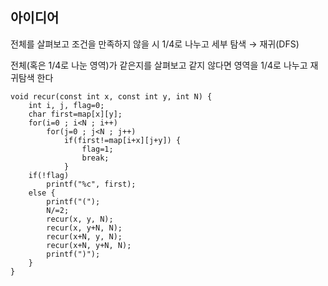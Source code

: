 ## 아이디어
전체를 살펴보고 조건을 만족하지 않을 시 1/4로 나누고 세부 탐색 → 재귀(DFS)  
  
전체(혹은 1/4로 나눈 영역)가 같은지를 살펴보고 같지 않다면 영역을 1/4로 나누고 재귀탐색 한다  
```
void recur(const int x, const int y, int N) {
	int i, j, flag=0;
	char first=map[x][y];
	for(i=0 ; i<N ; i++)
		for(j=0 ; j<N ; j++)
			if(first!=map[i+x][j+y]) {
				flag=1;
				break;
			}
	if(!flag)
		printf("%c", first);
	else {
		printf("(");
		N/=2;
		recur(x, y, N);
		recur(x, y+N, N);
		recur(x+N, y, N);
		recur(x+N, y+N, N);
		printf(")");
	}
}
```
